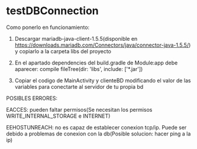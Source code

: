 # testDBConnection
Como ponerlo en funcionamiento:

1. Descargar mariadb-java-client-1.5.5(disponible en https://downloads.mariadb.com/Connectors/java/connector-java-1.5.5/) y copiarlo a la carpeta libs del proyecto

2. En el apartado dependencies del build.gradle de Module:app debe aparecer:
compile fileTree(dir: 'libs', include: ['*.jar'])

3. Copiar el codigo de MainActivity y clienteBD modificando el valor de las variables para conectarte al servidor de tu propia bd


POSIBLES ERRORES:

EACCES: pueden faltar permisos(Se necesitan los permisos WRITE_INTERNAL_STORAGE e INTERNET)

EEHOSTUNREACH: no es capaz de establecer conexion tcp/ip. Puede ser debido a problemas de conexion con la db(Posible solucion: hacer ping a la ip)

